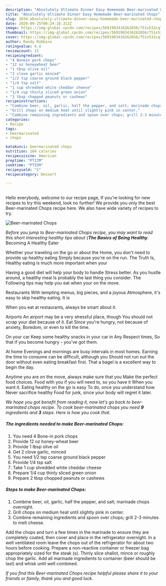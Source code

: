 ```yaml
---
description: "Absolutely Ultimate Dinner Easy Homemade Beer-marinated Chops"
title: "Absolutely Ultimate Dinner Easy Homemade Beer-marinated Chops"
slug: 2834-absolutely-ultimate-dinner-easy-homemade-beer-marinated-chops
date: 2020-09-25T00:24:18.312Z
image: https://img-global.cpcdn.com/recipes/5691983416262656/751x532cq70/beer-marinated-chops-recipe-main-photo.jpg
thumbnail: https://img-global.cpcdn.com/recipes/5691983416262656/751x532cq70/beer-marinated-chops-recipe-main-photo.jpg
cover: https://img-global.cpcdn.com/recipes/5691983416262656/751x532cq70/beer-marinated-chops-recipe-main-photo.jpg
author: Randy Robbins
ratingvalue: 4.4
reviewcount: 15
recipeingredient:
- "4 Bonein pork chops"
- "12 oz honeywheat beer"
- "1 tbsp olive oil"
- "2 clove garlic minced"
- "1/2 tsp coarse ground black pepper"
- "1/4 tsp salt"
- "1 cup shredded white cheddar cheese"
- "1/4 cup thinly sliced green onion"
- "2 tbsp chopped peanuts or cashews"
recipeinstructions:
- "Combine beer, oil, garlic, half the pepper, and salt; marinade chops overnight."
- "Grill chops on medium heat until slightly pink in center."
- "Combine remaining ingredients and spoon over chops; grill 2-3 minutes to melt cheese."
categories:
- Recipe
tags:
- beermarinated
- chops

katakunci: beermarinated chops 
nutrition: 204 calories
recipecuisine: American
preptime: "PT17M"
cooktime: "PT55M"
recipeyield: "1"
recipecategory: Dessert

---
```

<br>
Hello everybody, welcome to our recipe page, If you're looking for new recipes to try this weekend, look no further! We provide you only the best Beer-marinated Chops recipe here. We also have wide variety of recipes to try.
<br>


![Beer-marinated Chops](https://img-global.cpcdn.com/recipes/5691983416262656/751x532cq70/beer-marinated-chops-recipe-main-photo.jpg)

<i>Before you jump to Beer-marinated Chops recipe, you may want to read this short interesting healthy tips about {<strong>The Basics of Being Healthy</strong>.</i>
Becoming A Healthy Eater

Whether your traveling on the go or about the
Home, you don't need to provide up healthy eating
Simply because you're on the run. The Truth Is,
Healthy eating is much more important when your


Having a good diet will help your body to handle
Stress better. As you hustle around, a healthy meal
Is probably the last thing you consider. The
Following tips may help you eat when your on the move.

Restaurants
With tempting menus, big pieces, and a joyous 
Atmosphere, it's easy to skip healthy eating. It is 


When you eat at restaurants, always be smart
about it.

Airports
An airport may be a very stressful place, though 
You should not scrap your diet because of it. Eat
Since you're hungry, not because of anxiety,
Boredom, or even to kill the time.

On your car
Keep some healthy snacks in your car in Any Respect times,
So that if you become hungry - you've got them.

At home
Evenings and mornings are busy intervals in most homes.
Earning the time to consume can be difficult, although you
Should not run out the door without even eating breakfast
first. 
That a bagel is a excellent way to begin the day.

Anytime you are on the move, always make sure that you
Make the perfect food choices. 
Food with you if you will need to, so you have it
When you want it. Eating healthy on the go is easy
To do, once you understand how. Never sacrifice healthy
Food for junk, since your body will regret it later.


<i>We hope you got benefit from reading it, now let's go back to beer-marinated chops recipe. To cook beer-marinated chops you need <strong>9</strong> ingredients and <strong>3</strong> steps. Here is how you cook that.
</i>

##### The ingredients needed to make Beer-marinated Chops:

1. You need 4 Bone-in pork chops
1. Provide 12 oz honey-wheat beer
1. Provide 1 tbsp olive oil
1. Get 2 clove garlic, minced
1. You need 1/2 tsp coarse ground black pepper
1. Provide 1/4 tsp salt
1. Take 1 cup shredded white cheddar cheese
1. Prepare 1/4 cup thinly sliced green onion
1. Prepare 2 tbsp chopped peanuts or cashews


##### Steps to make Beer-marinated Chops:

1. Combine beer, oil, garlic, half the pepper, and salt; marinade chops overnight.
1. Grill chops on medium heat until slightly pink in center.
1. Combine remaining ingredients and spoon over chops; grill 2-3 minutes to melt cheese.


Add the chops and turn a few times in the marinade to ensure they are completely coated, then cover and place in the refrigerator overnight. In a well ventilated room leave the chops out of the refrigerator for about two hours before cooking. Prepare a non-reactive container or freezer bag appropriately sized for the steak (s). Thinly slice shallot, mince or roughly chop the garlic. Add all marinade ingredients to container (beer should be last) and whisk until well combined. 

<i>If you find this Beer-marinated Chops recipe helpful please share it to your friends or family, thank you and good luck.</i>
